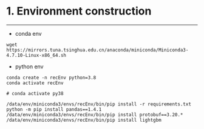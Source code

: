 # 1. Environment construction


***

* conda env 
```shell
wget https://mirrors.tuna.tsinghua.edu.cn/anaconda/miniconda/Miniconda3-4.7.10-Linux-x86_64.sh
```

* python env
```shell
conda create -n recEnv python=3.8
conda activate recEnv

# conda activate py38

/data/env/miniconda3/envs/recEnv/bin/pip install -r requirements.txt
python -m pip install pandas==1.4.1
/data/env/miniconda3/envs/recEnv/bin/pip install protobuf==3.20.*
/data/env/miniconda3/envs/recEnv/bin/pip install lightgbm

```
